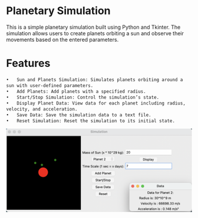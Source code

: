 # Planetary Simulation

This is a simple planetary simulation built using Python and Tkinter. The simulation allows users to create planets orbiting a sun and observe their movements based on the entered parameters.

# Features

	•	Sun and Planets Simulation: Simulates planets orbiting around a sun with user-defined parameters.
	•	Add Planets: Add planets with a specified radius.
	•	Start/Stop Simulation: Control the simulation’s state.
	•	Display Planet Data: View data for each planet including radius, velocity, and acceleration.
	•	Save Data: Save the simulation data to a text file.
	•	Reset Simulation: Reset the simulation to its initial state.

![Simulation_Run.png](Simulation_Run.png)
